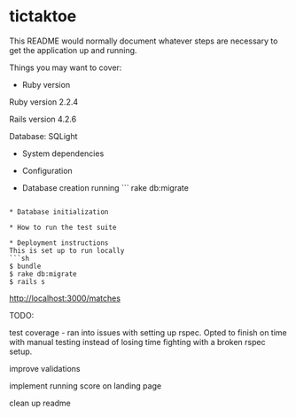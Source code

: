 # tictaktoe

This README would normally document whatever steps are necessary to get the
application up and running.

Things you may want to cover:

* Ruby version

Ruby version 2.2.4

Rails version 4.2.6

Database: SQLight

* System dependencies

* Configuration

* Database creation
running ```
rake db:migrate
``` should be sufficient

* Database initialization

* How to run the test suite

* Deployment instructions
This is set up to run locally
```sh
$ bundle
$ rake db:migrate
$ rails s
```
[http://localhost:3000/matches](http://localhost:3000/matches)

TODO:

test coverage - ran into issues with setting up rspec. Opted to finish on time with manual testing instead of losing time fighting with a broken rspec setup.

improve validations

implement running score on landing page

clean up readme

